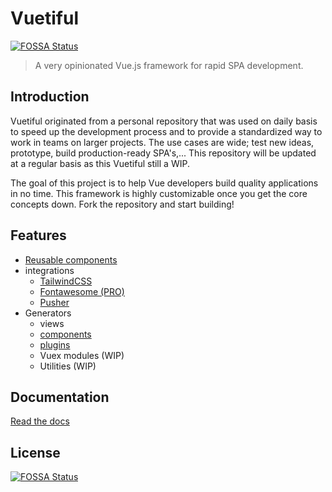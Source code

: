 # Vuetiful
[![FOSSA Status](https://app.fossa.io/api/projects/git%2Bgithub.com%2FIlyasDeckers%2Fvuetiful.svg?type=shield)](https://app.fossa.io/projects/git%2Bgithub.com%2FIlyasDeckers%2Fvuetiful?ref=badge_shield)

> A very opinionated Vue.js framework for rapid SPA development.

## Introduction
Vuetiful originated from a personal repository that was used on daily basis to speed up the development process and to provide a standardized way to work in teams on larger projects. The use cases are wide; test new ideas, prototype, build production-ready SPA's,... This repository will be updated at a regular basis as this Vuetiful still a WIP.

The goal of this project is to help Vue developers build quality applications in no time. This framework is highly customizable once you get the core concepts down. Fork the repository and start building!

## Features

* [Reusable components](https://ilyasdeckers.github.io/vuetiful-docs/docs/essentials/components.html#base-components)
* integrations
  - [TailwindCSS](https://tailwindcss.com/)
  - [Fontawesome (PRO)](https://fontawesome.com/)
  - [Pusher](https://pusher.com)
* Generators
  - views
  - [components](https://ilyasdeckers.github.io/vuetiful-docs/docs/essentials/components.html#generating-components)
  - [plugins](https://ilyasdeckers.github.io/vuetiful-docs/docs/plugins/creating.html)
  - Vuex modules (WIP)
  - Utilities (WIP)

## Documentation
[Read the docs](https://ilyasdeckers.github.io/vuetiful-docs/)


## License
[![FOSSA Status](https://app.fossa.io/api/projects/git%2Bgithub.com%2FIlyasDeckers%2Fvuetiful.svg?type=large)](https://app.fossa.io/projects/git%2Bgithub.com%2FIlyasDeckers%2Fvuetiful?ref=badge_large)